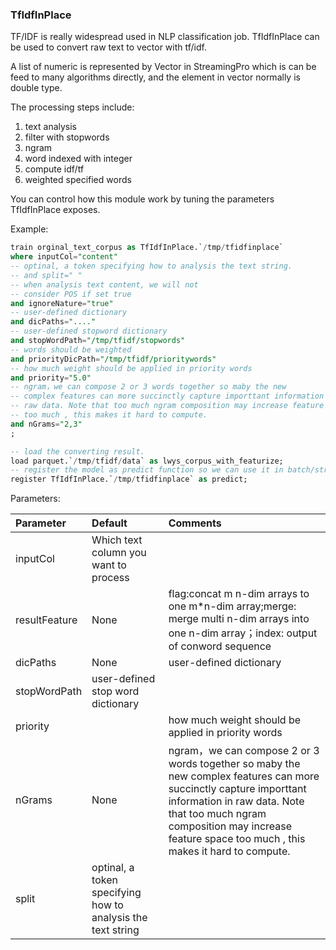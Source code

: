 ### TfIdfInPlace

TF/IDF is really widespread used in NLP classification job.
TfIdfInPlace can be used to convert raw text to vector with tf/idf.

A list of numeric is represented by Vector in StreamingPro  which is can be feed to many algorithms directly, and the element in vector
normally  is double type.

The processing steps include:

1. text analysis
2. filter with stopwords
3. ngram
4. word indexed with integer
5. compute idf/tf
6. weighted specified words

You can control how this module work by tuning the parameters TfIdfInPlace exposes.

Example:

```sql
train orginal_text_corpus as TfIdfInPlace.`/tmp/tfidfinplace`
where inputCol="content"
-- optinal, a token specifying how to analysis the text string.
-- and split=" "
-- when analysis text content, we will not
-- consider POS if set true
and ignoreNature="true"
-- user-defined dictionary
and dicPaths="...."
-- user-defined stopword dictionary
and stopWordPath="/tmp/tfidf/stopwords"
-- words should be weighted
and priorityDicPath="/tmp/tfidf/prioritywords"
-- how much weight should be applied in priority words
and priority="5.0"
-- ngram，we can compose 2 or 3 words together so maby the new
-- complex features can more succinctly capture importtant information in
-- raw data. Note that too much ngram composition may increase feature space
-- too much , this makes it hard to compute.
and nGrams="2,3"
;

-- load the converting result.
load parquet.`/tmp/tfidf/data` as lwys_corpus_with_featurize;
-- register the model as predict function so we can use it in batch/stream/api applications
register TfIdfInPlace.`/tmp/tfidfinplace` as predict;
```


Parameters:

|Parameter|Default|Comments|
|:----|:----|:----|
|inputCol|Which text column you want to process||
|resultFeature|None|flag:concat m n-dim arrays to one m*n-dim array;merge: merge multi n-dim arrays into one n-dim array；index: output of conword sequence|
|dicPaths|None|user-defined dictionary|
|stopWordPath|user-defined stop word dictionary||
|priority||how much weight should be applied in priority words|
|nGrams|None|ngram，we can compose 2 or 3 words together so maby the new complex features can more succinctly capture importtant information in raw data. Note that too much ngram composition may increase feature space too much , this makes it hard to compute.|
|split|optinal, a token specifying how to analysis the text string||
